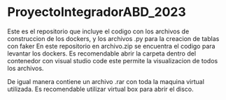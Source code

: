 # ProyectoIntegradorABD_2023
Este es el repositorio que incluye el codigo con los archivos de construccion de los dockers, y los archivos .py para la creacion de tablas con faker
En este repositorio en archivo.zip se encuentra el codigo para levantar los dockers.
Es recomendable abrir la carpeta dentro del contenedor con visual studio code
este permite la visualizacion de todos los archivos.

De igual manera contiene un archivo .rar con toda la maquina virtual utilizada.
Es recomendable utilizar virtual box para abrir el disco.
